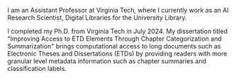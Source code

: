 I am an Assistant Professor at Virginia Tech, where I currently work as an AI Research Scientist, Digital Libraries for the University Library. 

I completed my Ph.D. from Virginia Tech in July 2024. My dissertation titled "Improving Access to ETD Elements Through Chapter Categorization and Summarization" brings computational access to long documents such as Electronic Theses and Dissertations (ETDs) by providing readers with more granular level metadata information such as chapter summaries and classification labels. 
